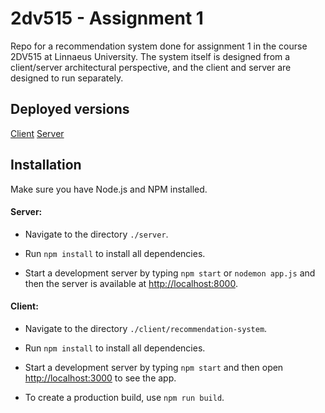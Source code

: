 # 2dv515 - Assignment 1

Repo for a recommendation system done for assignment 1 in the course 2DV515 at Linnaeus University.
The system itself is designed from a client/server architectural perspective, and the client and server are designed to run separately.

## Deployed versions

[Client](http://109.228.145.167:5000/)
[Server](http://109.228.145.167:8008/)

## Installation

Make sure you have Node.js and NPM installed.

#### Server:

+ Navigate to the directory `./server`.

+ Run `npm install` to install all dependencies.

+ Start a development server by typing `npm start` or `nodemon app.js` and then the server is available at [http://localhost:8000](http://localhost:8000).

#### Client:

+ Navigate to the directory `./client/recommendation-system`.

+ Run `npm install` to install all dependencies.

+ Start a development server by typing `npm start` and then open [http://localhost:3000](http://localhost:3000) to see the app.

+ To create a production build, use `npm run build`.